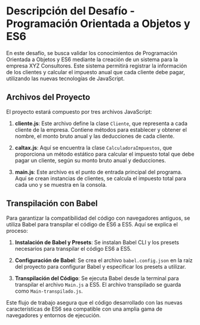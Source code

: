 # Descripción del Desafío - Programación Orientada a Objetos y ES6

En este desafío, se busca validar los conocimientos de Programación Orientada a Objetos y ES6 mediante la creación de un sistema para la empresa XYZ Consultores. Este sistema permitirá registrar la información de los clientes y calcular el impuesto anual que cada cliente debe pagar, utilizando las nuevas tecnologías de JavaScript.

## Archivos del Proyecto

El proyecto estará compuesto por tres archivos JavaScript:

1. **cliente.js**: Este archivo define la clase `Cliente`, que representa a cada cliente de la empresa. Contiene métodos para establecer y obtener el nombre, el monto bruto anual y las deducciones de cada cliente.

2. **caltax.js**: Aquí se encuentra la clase `CalculadoraImpuestos`, que proporciona un método estático para calcular el impuesto total que debe pagar un cliente, según su monto bruto anual y deducciones.

3. **main.js**: Este archivo es el punto de entrada principal del programa. Aquí se crean instancias de clientes, se calcula el impuesto total para cada uno y se muestra en la consola.

## Transpilación con Babel

Para garantizar la compatibilidad del código con navegadores antiguos, se utiliza Babel para transpilar el código de ES6 a ES5. Aquí se explica el proceso:

1. **Instalación de Babel y Presets**: Se instalan Babel CLI y los presets necesarios para transpilar el código ES6 a ES5.

2. **Configuración de Babel**: Se crea el archivo `babel.config.json` en la raíz del proyecto para configurar Babel y especificar los presets a utilizar.

3. **Transpilación del Código**: Se ejecuta Babel desde la terminal para transpilar el archivo `Main.js` a ES5. El archivo transpilado se guarda como `Main-transpilado.js`.

Este flujo de trabajo asegura que el código desarrollado con las nuevas características de ES6 sea compatible con una amplia gama de navegadores y entornos de ejecución.

